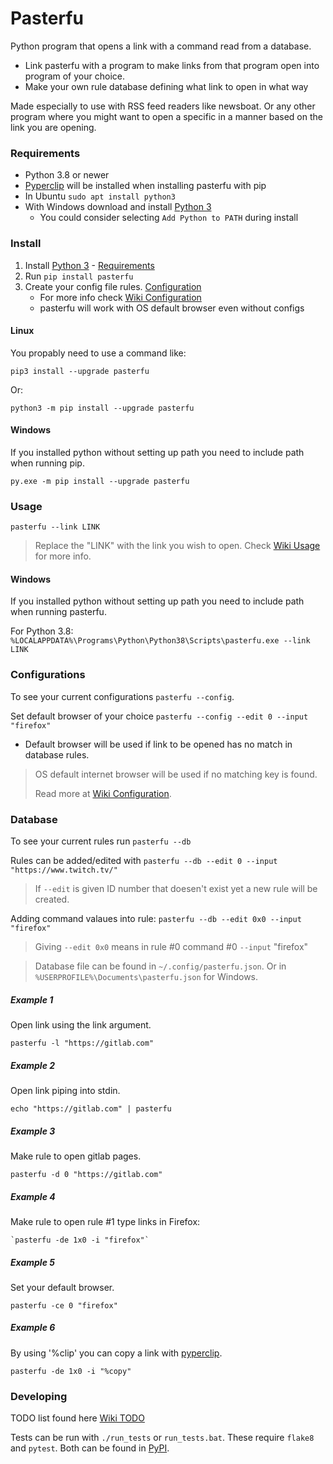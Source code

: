 # Pasterfu
Python program that opens a link with a command read from a database.

* Link pasterfu with a program to make links from that program open into
  program of your choice.
* Make your own rule database defining what link to open in what way

Made especially to use with RSS feed readers like newsboat. Or any other
program where you might want to open a specific in a manner based on the link
you are opening.

### Requirements

* Python 3.8 or newer
* [Pyperclip](https://github.com/asweigart/pyperclip) will be installed when
  installing pasterfu with pip
* In Ubuntu `sudo apt install python3`
* With Windows download and install [Python 3](https://www.python.org/)
  * You could consider selecting `Add Python to PATH` during install

### Install
1.  Install [Python 3](https://www.python.org/) - [Requirements][5]
2.  Run `pip install pasterfu`
3.  Create your config file rules. [Configuration][6]
    - For more info check [Wiki Configuration][3]
    - pasterfu will work with OS default browser even without configs

#### Linux
You propably need to use a command like:

```
pip3 install --upgrade pasterfu
```
Or:

```
python3 -m pip install --upgrade pasterfu
```

#### Windows
If you installed python without setting up path you need to include path when
running pip.

```
py.exe -m pip install --upgrade pasterfu
```

### Usage
```
pasterfu --link LINK
```

> Replace the "LINK" with the link you wish to open. Check
[Wiki Usage][4] for more info.

#### Windows
If you installed python without setting up path you need to include path when
running pasterfu.

For Python 3.8:
`%LOCALAPPDATA%\Programs\Python\Python38\Scripts\pasterfu.exe --link LINK`

### Configurations
To see your current configurations `pasterfu --config`.

Set default browser of your choice `pasterfu --config --edit 0 --input
"firefox"`

* Default browser will be used if link to be opened has no match in database
  rules.

> OS default internet browser will be used if no matching key is found.
>
> Read more at [Wiki Configuration][3].

### Database
To see your current rules run `pasterfu --db`

Rules can be added/edited with `pasterfu --db --edit 0 --input
"https://www.twitch.tv/"`

> If `--edit` is given ID number that doesen't exist yet a new rule will be
> created.

Adding command valaues into rule: `pasterfu --db --edit 0x0 --input "firefox"`

> Giving `--edit 0x0` means in rule #0 command #0 `--input` "firefox"

> Database file can be found in `~/.config/pasterfu.json`. Or in
> `%USERPROFILE%\Documents\pasterfu.json` for Windows.

##### Example 1
Open link using the link argument.

```
pasterfu -l "https://gitlab.com"
```

##### Example 2
Open link piping into stdin.

```
echo "https://gitlab.com" | pasterfu
```

##### Example 3
Make rule to open gitlab pages.

```
pasterfu -d 0 "https://gitlab.com"
```

##### Example 4
Make rule to open rule #1 type links in Firefox:

```
`pasterfu -de 1x0 -i "firefox"`
```

##### Example 5
Set your default browser.

```
pasterfu -ce 0 "firefox"
```

##### Example 6
By using '%clip' you can copy a link with
[pyperclip](https://github.com/asweigart/pyperclip).

```
pasterfu -de 1x0 -i "%copy"
```

### Developing
TODO list found here [Wiki TODO][2]

Tests can be run with `./run_tests` or `run_tests.bat`. These require `flake8`
and `pytest`. Both can be found in [PyPI](https://pypi.org).

[1]: https://gitlab.com/noobilanderi/pasterfu/-/wikis/home
[2]: https://gitlab.com/noobilanderi/pasterfu/-/wikis/TODO
[3]: https://gitlab.com/noobilanderi/pasterfu/-/wikis/configuration
[4]: https://gitlab.com/noobilanderi/pasterfu/-/wikis/usage
[5]: https://gitlab.com/noobilanderi/pasterfu#requirements
[6]: https://gitlab.com/noobilanderi/pasterfu#configuration
